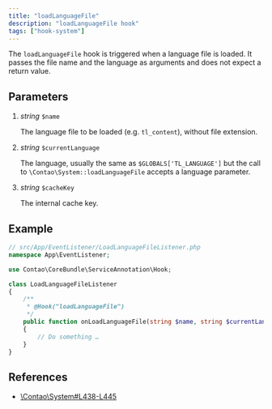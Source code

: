 ```yaml
---
title: "loadLanguageFile"
description: "loadLanguageFile hook"
tags: ["hook-system"]
---
```



The `loadLanguageFile` hook is triggered when a language file is loaded. It
passes the file name and the language as arguments and does not expect a
return value.


## Parameters

1. *string* `$name`

    The language file to be loaded (e.g. `tl_content`), without file extension.

2. *string* `$currentLanguage`

    The language, usually the same as `$GLOBALS['TL_LANGUAGE']` but the call to
    `\Contao\System::loadLanguageFile` accepts a language parameter.

3. *string* `$cacheKey`

    The internal cache key.


## Example

```php
// src/App/EventListener/LoadLanguageFileListener.php
namespace App\EventListener;

use Contao\CoreBundle\ServiceAnnotation\Hook;

class LoadLanguageFileListener
{
    /**
     * @Hook("loadLanguageFile")
     */
    public function onLoadLanguageFile(string $name, string $currentLanguage, string $cacheKey): void
    {
        // Do something …
    }
}
```


## References

* [\Contao\System#L438-L445](https://github.com/contao/contao/blob/4.7.6/core-bundle/src/Resources/contao/library/Contao/System.php#L438-L445)
